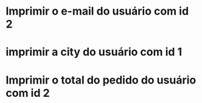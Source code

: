 # Imprimir o e-mail do usuário com id 2
# imprimir a city do usuário com id 1
# Imprimir o total do pedido do usuário com id 2